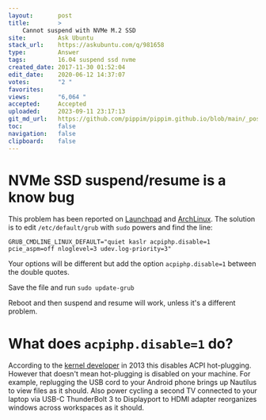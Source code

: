 ```yaml
---
layout:       post
title:        >
    Cannot suspend with NVMe M.2 SSD
site:         Ask Ubuntu
stack_url:    https://askubuntu.com/q/981658
type:         Answer
tags:         16.04 suspend ssd nvme
created_date: 2017-11-30 01:52:04
edit_date:    2020-06-12 14:37:07
votes:        "2 "
favorites:    
views:        "6,064 "
accepted:     Accepted
uploaded:     2023-09-11 23:17:13
git_md_url:   https://github.com/pippim/pippim.github.io/blob/main/_posts/2017/2017-11-30-Cannot-suspend-with-NVMe-M.2-SSD.md
toc:          false
navigation:   false
clipboard:    false
---
```


# NVMe SSD suspend/resume is a know bug

This problem has been reported on [Launchpad][1] and [ArchLinux][2]. The solution is to edit `/etc/default/grub` with `sudo` powers and find the line:

``` 
GRUB_CMDLINE_LINUX_DEFAULT="quiet kaslr acpiphp.disable=1 pcie_aspm=off nloglevel=3 udev.log-priority=3"
```

Your options will be different but add the option `acpiphp.disable=1` between the double quotes.

Save the file and run `sudo update-grub`

Reboot and then suspend and resume will work, unless it's a different problem.

# What does `acpiphp.disable=1` do?

According to the [kernel developer][3] in 2013 this disables ACPI hot-plugging. However that doesn't mean hot-plugging is disabled on your machine. For example, replugging the USB cord to your Android phone brings up Nautilus to view files as it should. Also power cycling a second TV connected to your laptop via USB-C ThunderBolt 3 to Displayport to HDMI adapter reorganizes windows across workspaces as it should.


  [1]: https://bugs.launchpad.net/ubuntu/+source/linux/+bug/1655100
  [2]: https://bbs.archlinux.org/viewtopic.php?id=216520
  [3]: https://patchwork.kernel.org/patch/2436731/
